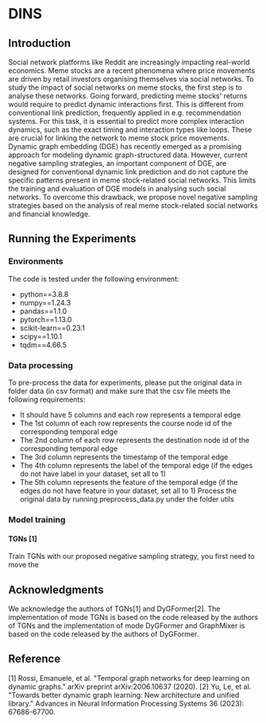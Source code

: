 # DINS
## Introduction
Social network platforms like Reddit are increasingly impacting real-world economics. Meme stocks are a recent phenomena where price movements are driven by retail investors organising themselves via social networks. To study the impact of social networks on meme stocks, the first step is to analyse these networks. Going forward, predicting meme stocks' returns would require to predict dynamic interactions first. This is different from conventional link prediction, frequently applied in e.g. recommendation systems. For this task, it is essential to predict more complex interaction dynamics, such as the exact timing and interaction types like loops. These are crucial for linking the network to meme stock price movements. Dynamic graph embedding (DGE) has recently emerged as a promising approach for modeling dynamic graph-structured data. However, current negative sampling strategies, an important component of DGE, are designed for conventional dynamic link prediction and do not capture the specific patterns present in meme stock-related social networks. This limits the training and evaluation of DGE models in analysing such social networks. To overcome this drawback, we propose novel negative sampling strategies based on the analysis of real meme stock-related social networks and financial knowledge. 
## Running the Experiments
### Environments
The code is tested under the following environment:
- python==3.8.8
- numpy==1.24.3
- pandas==1.1.0
- pytorch==1.13.0
- scikit-learn==0.23.1
- scipy==1.10.1
- tqdm==4.66.5 
### Data processing
To pre-process the data for experiments, please put the original data in folder data (in csv format) and make sure that the csv file meets the following requirements: 
- It should have 5 columns and each row represents a temporal edge
- The 1st column of each row represents the course node id of the corresponding temporal edge
- The 2nd column of each row represents the destination node id of the corresponding temporal edge
- The 3rd column represents the timestamp of the temporal edge
- The 4th column represents the label of the temporal edge (if the edges do not have label in your dataset, set all to 1)
- The 5th column represents the feature of the temporal edge (if the edges do not have feature in your dataset, set all to 1)
Process the original data by running preprocess_data.py under the folder utils

### Model training
#### TGNs [1]
Train TGNs with our proposed negative sampling strategy, you first need to move the 

## Acknowledgments
We acknowledge the authors of TGNs[1] and DyGFormer[2]. The implementation of mode TGNs is based on the code released by the authors of TGNs and the implementation of mode DyGFormer and GraphMixer is based on the code released by the authors of DyGFormer.

## Reference
[1] Rossi, Emanuele, et al. "Temporal graph networks for deep learning on dynamic graphs." arXiv preprint arXiv:2006.10637 (2020).
[2] Yu, Le, et al. "Towards better dynamic graph learning: New architecture and unified library." Advances in Neural Information Processing Systems 36 (2023): 67686-67700.
